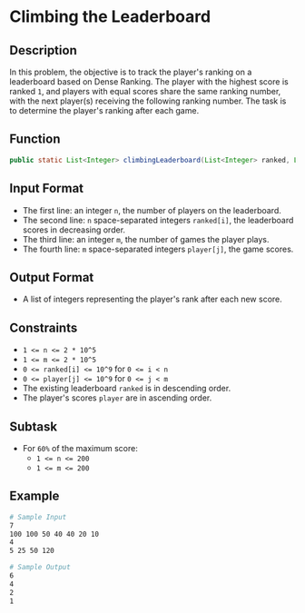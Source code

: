 # Climbing the Leaderboard

## Description

In this problem, the objective is to track the player's ranking on a leaderboard based on Dense Ranking. The player with the highest score is ranked `1`, and players with equal scores share the same ranking number, with the next player(s) receiving the following ranking number. The task is to determine the player's ranking after each game.

## Function

```java
public static List<Integer> climbingLeaderboard(List<Integer> ranked, List<Integer> player) {}
```

## Input Format

- The first line: an integer `n`, the number of players on the leaderboard.
- The second line: `n` space-separated integers `ranked[i]`, the leaderboard scores in decreasing order.
- The third line: an integer `m`, the number of games the player plays.
- The fourth line: `m` space-separated integers `player[j]`, the game scores.

## Output Format

- A list of integers representing the player's rank after each new score.

## Constraints

- `1 <= n <= 2 * 10^5`
- `1 <= m <= 2 * 10^5`
- `0 <= ranked[i] <= 10^9` for `0 <= i < n`
- `0 <= player[j] <= 10^9` for `0 <= j < m`
- The existing leaderboard `ranked` is in descending order.
- The player's scores `player` are in ascending order.

## Subtask

- For `60%` of the maximum score:
  - `1 <= n <= 200`
  - `1 <= m <= 200`

## Example

```bash
# Sample Input
7
100 100 50 40 40 20 10
4
5 25 50 120

# Sample Output
6
4
2
1
```
